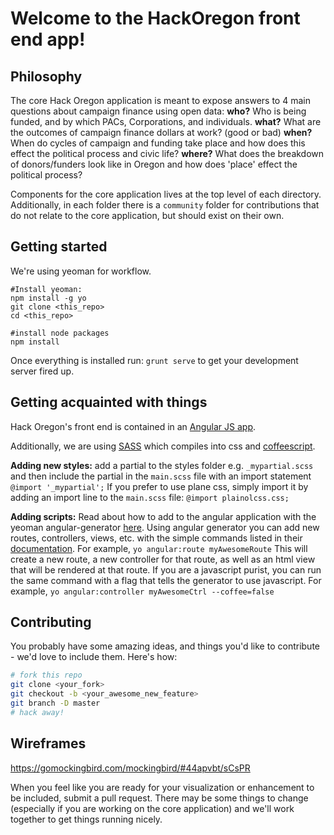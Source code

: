 # Welcome to the HackOregon front end app!

## Philosophy
The core Hack Oregon application is meant to expose answers to 4 main questions about campaign finance using open data:
**who?**  Who is being funded, and by which PACs, Corporations, and individuals.
**what?**  What are the outcomes of campaign finance dollars at work?  (good or bad)
**when?**  When do cycles of campaign and funding take place and how does this effect the political process and civic life?
**where?** What does the breakdown of donors/funders look like in Oregon and how does 'place' effect the political process?

Components for the core application lives at the top level of each directory.  Additionally, in each folder there is a `community` folder for contributions that do not relate to the core application, but should exist on their own.

<!-- ** TODO add gist viewer (like bl.ocks.org) to allow easy integration of community apps ** -->

## Getting started
We're using yeoman for workflow.
```
#Install yeoman:
npm install -g yo
git clone <this_repo>
cd <this_repo>

#install node packages
npm install
```

Once everything is installed run:
`grunt serve`
to get your development server fired up.

## Getting acquainted with things
Hack Oregon's front end is contained in an [Angular JS app](http://angularjs.org).

Additionally, we are using [SASS](http://sass-lang.com/) which compiles into css and [coffeescript](http://coffeescript.org).

**Adding new styles:** add a partial to the styles folder e.g. `_mypartial.scss` and then include the partial in the `main.scss` file with an import statement `@import '_mypartial';`  If you prefer to use plane css, simply import it by adding an import line to the `main.scss` file: `@import plainolcss.css;`

**Adding scripts:**  Read about how to add to the angular application with the yeoman angular-generator [here](https://github.com/yeoman/generator-angular).  Using angular generator you can add new routes, controllers, views, etc. with the simple commands listed in their [documentation](https://github.com/yeoman/generator-angular).  For example,
`yo angular:route myAwesomeRoute`
This will create a new route, a new controller for that route, as well as an html view that will be rendered at that route.  If you are a javascript purist, you can run the same command with a flag that tells the generator to use javascript.  For example,
`yo angular:controller myAwesomeCtrl --coffee=false`


## Contributing
You probably have some amazing ideas, and things you'd like to contribute - we'd love to include them.  Here's how:
```bash
# fork this repo
git clone <your_fork>
git checkout -b <your_awesome_new_feature>
git branch -D master
# hack away!
```
## Wireframes
https://gomockingbird.com/mockingbird/#44apvbt/sCsPR

When you feel like you are ready for your visualization or enhancement to be included, submit a pull request.  There may be some things to change (especially if you are working on the core application) and we'll work together to get things running nicely.

<!-- If you are working on a visualization that is not one of the 'who', 'what', etc. parts of the application, pick a unique name for your visualization and then you can include everything you need under the `community` folder.  Convention is to use the name of your viz as the prefix for any components you add to the app.  E.g. if you are creating a new directive for your feature, it should live in the `app/scripts/directives/community` folder and if the route is `mynewfeature` you should call the file `myNewFeatureDir.{js/coffee}` with a directive of the same name `myNewFeatureDir`.  This can then be used as `<my-new-feature-dir></my-new-feature-div>` within your template. -->

